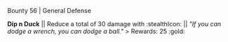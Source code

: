 Bounty 56 | General Defense

**Dip n Duck** || Reduce a total of 30 damage with :stealthIcon:
|| *"If you can dodge a wrench, you can dodge a ball."* >
Rewards: 25 :gold:
